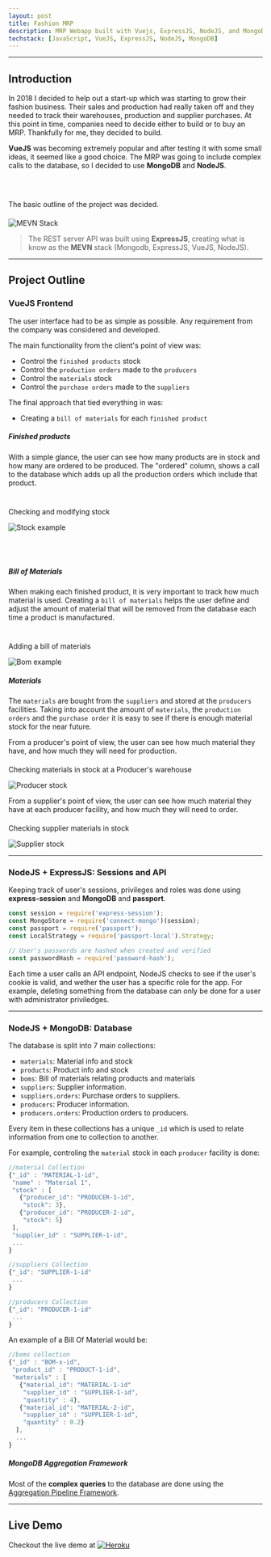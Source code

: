 ```yaml
---
layout: post
title: Fashion MRP
description: MRP Webapp built with Vuejs, ExpressJS, NodeJS, and MongoDB
techstack: [JavaScript, VueJS, ExpressJS, NodeJS, MongoDB]
---
```


---

## Introduction

In 2018 I decided to help out a start-up which was starting to grow their fashion business. Their sales and production had really taken off and they needed to track their warehouses, production and supplier purchases. At this point in time, companies need to decide either to build or to buy an MRP. Thankfully for me, they decided to build.

**VueJS** was becoming extremely popular and after testing it with some small ideas, it seemed like a good choice. The MRP was going to include complex calls to the database, so I decided to use **MongoDB** and **NodeJS**. 

<p class="center" style="margin-top: 60px"> The basic outline of the project was decided. </p>

<div class="center-div" style="max-width: 500px; margin-top: 20px;">
	<img src="/assets/images/MEVNstack.png" alt="MEVN Stack">
</div>

  > The REST server API was built using **ExpressJS**, creating what is know as the **MEVN** stack (Mongodb, ExpressJS, VueJS, NodeJS).

 ---

## Project Outline

### VueJS Frontend

The user interface had to be as simple as possible. Any requirement from the company was considered and developed. 

The main functionality from the client's point of view was:

* Control the `finished products` stock
* Control the `production orders` made to the `producers`
* Control the `materials` stock
* Control the `purchase orders` made to the `suppliers`

The final approach that tied everything in was:

* Creating a `bill of materials` for each `finished product`

##### Finished products

With a simple glance, the user can see how many products are in stock and how many are ordered to be produced. The "ordered" column, shows a call to the database which adds up all the production orders which include that product.

<div class="center-div" style="margin-top: 40px; margin-bottom: 70px">
  <p class="image-subtitle"> Checking and modifying stock </p>
  <img src="/assets/examples/stock-example.gif" title="Stock example" alt="Stock example">
</div>


##### Bill of Materials

When making each finished product, it is very important to track how much material is used. Creating a `bill of materials` helps the user define and adjust the amount of material that will be removed from the database each time a product is manufactured.

<div class="center-div" style="margin-top: 40px;">
  <p class="image-subtitle"> Adding a bill of materials </p>
  <img src="/assets/examples/bom-example.gif" title="Bom example" alt="Bom example">

</div>


##### Materials

The `materials` are bought from the `suppliers` and stored at the `producers` facilities. Taking into account the amount of `materials`, the `production orders` and the `purchase order` it is easy to see if there is enough material stock for the near future.

From a producer's point of view, the user can see how much material they have, and how much they will need for production. 

<div class="center-div" style="margin-top: 20px;">
  <p class="image-subtitle"> Checking materials in stock at a Producer's warehouse </p>
	<img src="/assets/examples/producer-stock.gif" title="Producer stock" alt="Producer stock">
</div>

From a supplier's point of view, the user can see how much material they have at each producer facility, and how much they will need to order.

<div class="center-div" style="margin-top: 20px;">
  <p class="image-subtitle"> Checking supplier materials in stock  </p>
  <img src="/assets/examples/supplier-stock.gif" title="Supplier stock" alt="Supplier stock">
</div>

---

### NodeJS + ExpressJS: Sessions and API

Keeping track of user's sessions, privileges and roles was done using **express-session** and **MongoDB** and **passport**.

```javascript
const session = require('express-session');
const MongoStore = require('connect-mongo')(session);
const passport = require('passport');
const LocalStrategy = require('passport-local').Strategy;

// User's passwords are hashed when created and verified
const passwordHash = require('password-hash');
```

Each time a user calls an API endpoint, NodeJS checks to see if the user's cookie is valid, and wether the user has a specific role for the app. For example, deleting something from the database can only be done for a user with administrator priviledges.


---

### NodeJS + MongoDB: Database 

The database is split into 7 main collections:

* `materials`: Material info and stock
* `products`: Product info and stock
* `boms`: Bill of materials relating products and materials
* `suppliers`: Supplier information.
* `suppliers.orders`: Purchase orders to suppliers.
* `producers`: Producer information.
* `producers.orders`: Production orders to producers.

Every item in these collections has a unique `_id` which is used to relate information from one to collection to another. 

For example, controling the `material` stock in each `producer` facility is done:

```javascript
//material Collection
{"_id" : "MATERIAL-1-id",
 "name" : "Material 1",
 "stock" : [
   {"producer_id": "PRODUCER-1-id",
    "stock": 3},
   {"producer_id": "PRODUCER-2-id",
    "stock": 5}
 ],
 "supplier_id" : "SUPPLIER-1-id",
 ...
}

//suppliers Collection
{"_id": "SUPPLIER-1-id"
 ...
}

//producers Collection
{"_id": "PRODUCER-1-id"
 ...
}
```

An example of a Bill Of Material would be:

```javascript
//boms collection
{"_id" : "BOM-x-id",
 "product_id" : "PRODUCT-1-id",
 "materials" : [
   {"material_id": "MATERIAL-1-id"
    "supplier_id" : "SUPPLIER-1-id",
    "quantity" : 4},
   {"material_id": "MATERIAL-2-id",
    "supplier_id" : "SUPPLIER-1-id",
    "quantity" : 0.2}
  ],
  ...
}
```

##### MongoDB Aggregation Framework

Most of the **complex queries** to the database are done using the <a href="https://docs.mongodb.com/manual/core/aggregation-pipeline/" target="_blank">Aggregation Pipeline Framework</a>.

 ---

## Live Demo

Checkout the live demo at <a href="http://graphup.herokuapp.com/" target="_blank"><img class="inline-image" src="/assets/heroku.png" alt="Heroku"></a>
